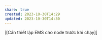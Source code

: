```yaml
---
share: true
created: 2023-10-30T14:29
updated: 2023-10-30T14:30
---
```

[[Cần thiết lập EMS cho node trước khi chạy]] 
